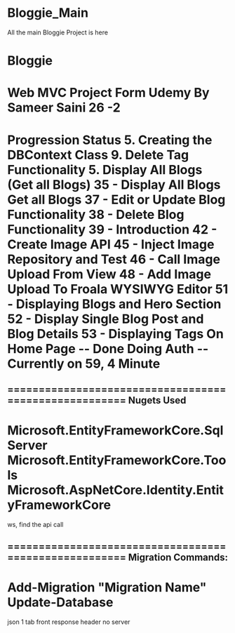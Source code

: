 # Bloggie_Main
All the main Bloggie Project is here


# Bloggie
Web MVC Project Form Udemy By Sameer Saini
26 -2
=====================================================
Progression Status
5. Creating the DBContext Class
9. Delete Tag Functionality
5. Display All Blogs (Get all Blogs)
35 - Display All Blogs Get all Blogs
37 - Edit or Update Blog Functionality
38 - Delete Blog Functionality
39 - Introduction
42 - Create Image API
45 - Inject Image Repository and Test
46 - Call Image Upload From View
48 - Add Image Upload To Froala WYSIWYG Editor
51 - Displaying Blogs and Hero Section
52 - Display Single Blog Post and Blog Details
53 - Displaying Tags On Home Page -- Done
Doing Auth -- Currently on 59, 4 Minute
=====================================================

======================================================
Nugets Used
------------------------------------------------------
Microsoft.EntityFrameworkCore.SqlServer
Microsoft.EntityFrameworkCore.Tools
Microsoft.AspNetCore.Identity.EntityFrameworkCore
======================================================


ws, find the api call

======================================================
Migration Commands:
------------------------------------------------------
Add-Migration "Migration Name"
Update-Database
======================================================





json 1 tab front
response header no server

